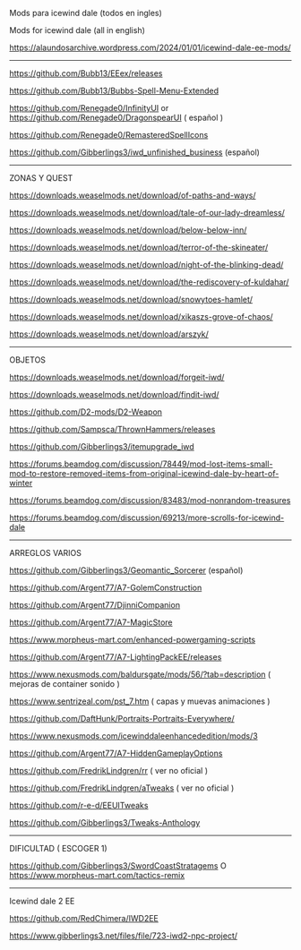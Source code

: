 Mods para icewind dale (todos en ingles)

Mods for icewind dale (all in english)

https://alaundosarchive.wordpress.com/2024/01/01/icewind-dale-ee-mods/

--------------------------------------------------------------------------------------------------------------------------------

https://github.com/Bubb13/EEex/releases

https://github.com/Bubb13/Bubbs-Spell-Menu-Extended

https://github.com/Renegade0/InfinityUI or https://github.com/Renegade0/DragonspearUI ( español )

https://github.com/Renegade0/RemasteredSpellIcons

https://github.com/Gibberlings3/iwd_unfinished_business (español)


------------------------------------------------------------------------------------------------------------------------------
ZONAS Y QUEST 

https://downloads.weaselmods.net/download/of-paths-and-ways/

https://downloads.weaselmods.net/download/tale-of-our-lady-dreamless/

https://downloads.weaselmods.net/download/below-below-inn/

https://downloads.weaselmods.net/download/terror-of-the-skineater/

https://downloads.weaselmods.net/download/night-of-the-blinking-dead/

https://downloads.weaselmods.net/download/the-rediscovery-of-kuldahar/

https://downloads.weaselmods.net/download/snowytoes-hamlet/

https://downloads.weaselmods.net/download/xikaszs-grove-of-chaos/

https://downloads.weaselmods.net/download/arszyk/


-------------------------------------------------------------------------------------------------------------------
OBJETOS

https://downloads.weaselmods.net/download/forgeit-iwd/

https://downloads.weaselmods.net/download/findit-iwd/

https://github.com/D2-mods/D2-Weapon

https://github.com/Sampsca/ThrownHammers/releases

https://github.com/Gibberlings3/itemupgrade_iwd

https://forums.beamdog.com/discussion/78449/mod-lost-items-small-mod-to-restore-removed-items-from-original-icewind-dale-by-heart-of-winter

https://forums.beamdog.com/discussion/83483/mod-nonrandom-treasures 

https://forums.beamdog.com/discussion/69213/more-scrolls-for-icewind-dale

-------------------------------------------------------------------------------------------------------------------
ARREGLOS VARIOS

https://github.com/Gibberlings3/Geomantic_Sorcerer (español)

https://github.com/Argent77/A7-GolemConstruction

https://github.com/Argent77/DjinniCompanion

https://github.com/Argent77/A7-MagicStore

https://www.morpheus-mart.com/enhanced-powergaming-scripts

https://github.com/Argent77/A7-LightingPackEE/releases

https://www.nexusmods.com/baldursgate/mods/56/?tab=description ( mejoras de container sonido )

https://www.sentrizeal.com/pst_7.htm ( capas y muevas animaciones )

https://github.com/DaftHunk/Portraits-Portraits-Everywhere/

https://www.nexusmods.com/icewinddaleenhancededition/mods/3

https://github.com/Argent77/A7-HiddenGameplayOptions

https://github.com/FredrikLindgren/rr  ( ver no oficial )

https://github.com/FredrikLindgren/aTweaks ( ver no oficial )

https://github.com/r-e-d/EEUITweaks

https://github.com/Gibberlings3/Tweaks-Anthology

------------------------------------------------------------------------------------------------------------------
DIFICULTAD ( ESCOGER 1)

https://github.com/Gibberlings3/SwordCoastStratagems  O https://www.morpheus-mart.com/tactics-remix



------------------------------------------------------------------------------------------------------
Icewind dale 2 EE

https://github.com/RedChimera/IWD2EE

https://www.gibberlings3.net/files/file/723-iwd2-npc-project/
